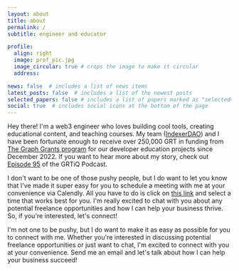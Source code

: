 ```yaml
---
layout: about
title: about
permalink: /
subtitle: engineer and educator

profile:
  align: right
  image: prof_pic.jpg
  image_circular: true # crops the image to make it circular
  address:

news: false  # includes a list of news items
latest_posts: false  # includes a list of the newest posts
selected_papers: false # includes a list of papers marked as "selected={true}"
social: true  # includes social icons at the bottom of the page
---
```


Hey there! I'm a web3 engineer who loves building cool tools, creating educational content, and teaching courses. My team ([IndexerDAO](https://www.indexerdao.com/)) and I have been fortunate enough to receive over 250,000 GRT in funding from [The Graph Grants program](https://thegraph.com/ecosystem/grants/) for our developer education projects since December 2022. If you want to hear more about my story, check out [Episode 95](https://www.grtiq.com/grtiq-podcast-95-alex-pakalniskis/) of the GRTiQ Podcast.

I don't want to be one of those pushy people, but I do want to let you know that I've made it super easy for you to schedule a meeting with me at your convenience via Calendly. All you have to do is click on [this link](https://calendly.com/alexpakalniskis3/30min) and select a time that works best for you. I'm really excited to chat with you about any potential freelance opportunities and how I can help your business thrive. So, if you're interested, let's connect!

I'm not one to be pushy, but I do want to make it as easy as possible for you to connect with me. Whether you're interested in discussing potential freelance opportunities or just want to chat, I'm excited to connect with you at your convenience. Send me an email and let's talk about how I can help your business succeed!
